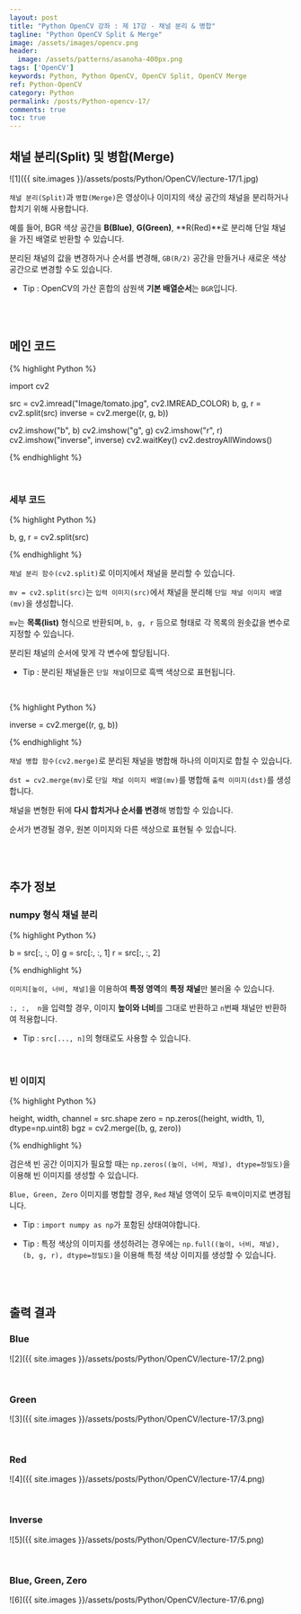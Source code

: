 ```yaml
---
layout: post
title: "Python OpenCV 강좌 : 제 17강 - 채널 분리 & 병합"
tagline: "Python OpenCV Split & Merge"
image: /assets/images/opencv.png
header:
  image: /assets/patterns/asanoha-400px.png
tags: ['OpenCV']
keywords: Python, Python OpenCV, OpenCV Split, OpenCV Merge
ref: Python-OpenCV
category: Python
permalink: /posts/Python-opencv-17/
comments: true
toc: true
---
```


## 채널 분리(Split) 및 병합(Merge)

![1]({{ site.images }}/assets/posts/Python/OpenCV/lecture-17/1.jpg)

`채널 분리(Split)`과 `병합(Merge)`은 영상이나 이미지의 색상 공간의 채널을 분리하거나 합치기 위해 사용합니다.

예를 들어, BGR 색상 공간을 **B(Blue)**, **G(Green)**, **R(Red)**로 분리해 단일 채널을 가진 배열로 반환할 수 있습니다.

분리된 채널의 값을 변경하거나 순서를 변경해, `GB(R/2)` 공간을 만들거나 새로운 색상 공간으로 변경할 수도 있습니다.

- Tip : OpenCV의 가산 혼합의 삼원색 **기본 배열순서**는 `BGR`입니다.

<br>
<br>

## 메인 코드

{% highlight Python %}

import cv2

src = cv2.imread("Image/tomato.jpg", cv2.IMREAD_COLOR)
b, g, r = cv2.split(src)
inverse = cv2.merge((r, g, b))

cv2.imshow("b", b)
cv2.imshow("g", g)
cv2.imshow("r", r)
cv2.imshow("inverse", inverse)
cv2.waitKey()
cv2.destroyAllWindows()

{% endhighlight %}

<br>

### 세부 코드

{% highlight Python %}

b, g, r = cv2.split(src)

{% endhighlight %}

`채널 분리 함수(cv2.split)`로 이미지에서 채널을 분리할 수 있습니다.

`mv = cv2.split(src)`는 `입력 이미지(src)`에서 채널을 분리해 `단일 채널 이미지 배열(mv)`을 생성합니다.

`mv`는 **목록(list)** 형식으로 반환되며, `b, g, r` 등으로 형태로 각 목록의 원솟값을 변수로 지정할 수 있습니다.

분리된 채널의 순서에 맞게 각 변수에 할당됩니다.

- Tip : 분리된 채널들은 `단일 채널`이므로 흑백 색상으로 표현됩니다.

<br>

{% highlight Python %}

inverse = cv2.merge((r, g, b))

{% endhighlight %}

`채널 병합 함수(cv2.merge)`로 분리된 채널을 병합해 하나의 이미지로 합칠 수 있습니다.

`dst = cv2.merge(mv)`로 `단일 채널 이미지 배열(mv)`를 병합해 `출력 이미지(dst)`를 생성합니다.

채널을 변형한 뒤에 **다시 합치거나 순서를 변경**해 병합할 수 있습니다.

순서가 변경될 경우, 원본 이미지와 다른 색상으로 표현될 수 있습니다.

<br>
<br>

## 추가 정보

### numpy 형식 채널 분리

{% highlight Python %}

b = src[:, :, 0]
g = src[:, :, 1]
r = src[:, :, 2]

{% endhighlight %}

`이미지[높이, 너비, 채널]`을 이용하여 **특정 영역**의 **특정 채널**만 불러올 수 있습니다.

`:, :,  n`을 입력할 경우, 이미지 **높이와 너비**를 그대로 반환하고 `n`번째 채널만 반환하여 적용합니다.

- Tip : `src[..., n]`의 형태로도 사용할 수 있습니다.

<br>

### 빈 이미지

{% highlight Python %}

height, width, channel = src.shape
zero = np.zeros((height, width, 1), dtype=np.uint8)
bgz = cv2.merge((b, g, zero))

{% endhighlight %}

검은색 빈 공간 이미지가 필요할 때는 `np.zeros((높이, 너비, 채널), dtype=정밀도)`을 이용해 빈 이미지를 생성할 수 있습니다.

`Blue, Green, Zero` 이미지를 병합할 경우, `Red` 채널 영역이 모두 `흑백`이미지로 변경됩니다.

- Tip : `import numpy as np`가 포함된 상태여야합니다.

- Tip : 특정 색상의 이미지를 생성하려는 경우에는 `np.full((높이, 너비, 채널), (b, g, r), dtype=정밀도)`을 이용해 특정 색상 이미지를 생성할 수 있습니다.

<br>
<br>

## 출력 결과

### Blue

![2]({{ site.images }}/assets/posts/Python/OpenCV/lecture-17/2.png)

<br>

### Green

![3]({{ site.images }}/assets/posts/Python/OpenCV/lecture-17/3.png)

<br>

### Red

![4]({{ site.images }}/assets/posts/Python/OpenCV/lecture-17/4.png)

<br>

### Inverse

![5]({{ site.images }}/assets/posts/Python/OpenCV/lecture-17/5.png)

<br>

### Blue, Green, Zero

![6]({{ site.images }}/assets/posts/Python/OpenCV/lecture-17/6.png)
